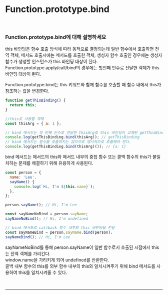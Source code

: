 # Function.prototype.bind

<br/>

### Function.prototype.bind에 대해 설명하세요

this 바인딩은 함수 호출 방식에 따라 동적으로 결정되는데 일반 함수에서 호출하면 전역 객체, 메서드 호출시에는 메서드를 호출한 객체, 생성자 함수 호출인 경우에는 생성자 함수가 생성할 인스턴스가 this 바인딩 대상이 된다.  
Function.prototype.apply/call/bind의 경우에는 첫번째 인수로 전달한 객체가 this 바인딩 대상이 된다.

Function.prototype.bind는 this 키워드와 함께 함수를 호출할 때 함수 내에서 this가 참조하는 값을 변경한다.

```javascript
function getThisBinding() {
  return this;
}

//this로 사용할 객체
const thisArg = { a: 1 };

// bind 메서드는 첫 번째 인수로 전달한 thisArg로 this 바인딩이 교체된 getThisBinding 함수를 새롭게 생성해 반환한다.
console.log(getThisBinding.bind(thisArg)); // getThisBinding
// bind 메서드는 함수를 호출하지는 않으므로 명시적으로 호출해야 한다.
console.log(getThisBinding.bind(thisArg)()); // {a: 1}
```

bind 메서드는 메서드의 this와 메서드 내부의 중첩 함수 또는 콜백 함수의 this가 불일치하는 문제를 해결하기 위해 유용하게 사용된다.

```javascript
const person = {
  name: 'Lee',
  sayName() {
    console.log(`Hi, I'm ${this.name}`);
  },
};

person.sayName(); // Hi, I'm Lee

const sayNameNoBind = person.sayName;
sayNameNoBind(); // Hi, I'm undefined

// bind 메서드로 callback 함수 내부의 this 바인딩을 전달
const sayNameBind = person.sayName.bind(person);
sayNameBind(); // Hi, I'm Lee
```

sayNameNoBind를 통해 person.sayName이 일반 함수로서 호출된 시점에서 this는 전역 객체를 가리킨다.  
window.name을 가리키게 되어 undefined를 반환한다.  
콜백 내부 함수의 this를 외부 함수 내부의 this와 일치시켜주기 위해 bind 메서드를 사용하여 this를 일치시켜줄 수 있다.

<br/>

---
